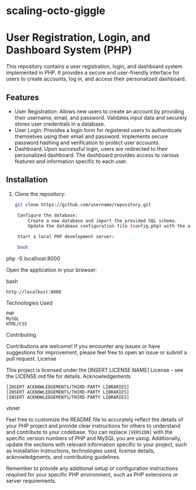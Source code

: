 # scaling-octo-giggle

# User Registration, Login, and Dashboard System (PHP)

This repository contains a user registration, login, and dashboard system implemented in PHP. It provides a secure and user-friendly interface for users to create accounts, log in, and access their personalized dashboard.

## Features

- User Registration: Allows new users to create an account by providing their username, email, and password. Validates input data and securely stores user credentials in a database.
- User Login: Provides a login form for registered users to authenticate themselves using their email and password. Implements secure password hashing and verification to protect user accounts.
- Dashboard: Upon successful login, users are redirected to their personalized dashboard. The dashboard provides access to various features and information specific to each user.

## Installation

1. Clone the repository:

   ```bash
   git clone https://github.com/username/repository.git

    Configure the database:
        Create a new database and import the provided SQL schema.
        Update the database configuration file (config.php) with the appropriate credentials.

    Start a local PHP development server:

    bash

php -S localhost:8000

Open the application in your browser:

bash

    http://localhost:8000

Technologies Used

    PHP
    MySQL
    HTML/CSS

Contributing

Contributions are welcome! If you encounter any issues or have suggestions for improvement, please feel free to open an issue or submit a pull request.
License

This project is licensed under the [INSERT LICENSE NAME] License - see the LICENSE.md file for details.
Acknowledgements

    [INSERT ACKNOWLEDGEMENTS/THIRD-PARTY LIBRARIES]
    [INSERT ACKNOWLEDGEMENTS/THIRD-PARTY LIBRARIES]
    [INSERT ACKNOWLEDGEMENTS/THIRD-PARTY LIBRARIES]

vbnet


Feel free to customize the README file to accurately reflect the details of your PHP project and provide clear instructions for others to understand and contribute to your codebase. You can replace `[VERSION]` with the specific version numbers of PHP and MySQL you are using. Additionally, update the sections with relevant information specific to your project, such as installation instructions, technologies used, license details, acknowledgments, and contributing guidelines.

Remember to provide any additional setup or configuration instructions required for your specific PHP environment, such as PHP extensions or server requirements.

